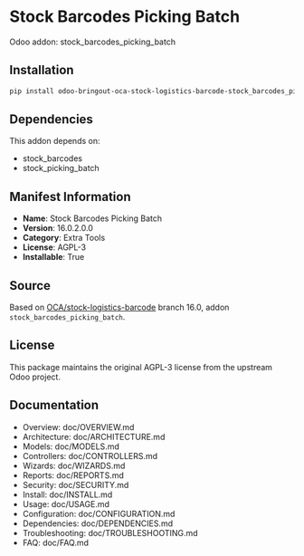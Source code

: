# Stock Barcodes Picking Batch

Odoo addon: stock_barcodes_picking_batch

## Installation

```bash
pip install odoo-bringout-oca-stock-logistics-barcode-stock_barcodes_picking_batch
```

## Dependencies

This addon depends on:
- stock_barcodes
- stock_picking_batch

## Manifest Information

- **Name**: Stock Barcodes Picking Batch
- **Version**: 16.0.2.0.0
- **Category**: Extra Tools
- **License**: AGPL-3
- **Installable**: True

## Source

Based on [OCA/stock-logistics-barcode](https://github.com/OCA/stock-logistics-barcode) branch 16.0, addon `stock_barcodes_picking_batch`.

## License

This package maintains the original AGPL-3 license from the upstream Odoo project.

## Documentation

- Overview: doc/OVERVIEW.md
- Architecture: doc/ARCHITECTURE.md
- Models: doc/MODELS.md
- Controllers: doc/CONTROLLERS.md
- Wizards: doc/WIZARDS.md
- Reports: doc/REPORTS.md
- Security: doc/SECURITY.md
- Install: doc/INSTALL.md
- Usage: doc/USAGE.md
- Configuration: doc/CONFIGURATION.md
- Dependencies: doc/DEPENDENCIES.md
- Troubleshooting: doc/TROUBLESHOOTING.md
- FAQ: doc/FAQ.md
